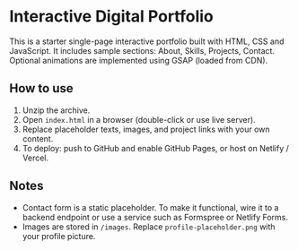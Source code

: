 # Interactive Digital Portfolio

This is a starter single-page interactive portfolio built with HTML, CSS and JavaScript.
It includes sample sections: About, Skills, Projects, Contact. Optional animations are implemented using GSAP (loaded from CDN).

## How to use
1. Unzip the archive.
2. Open `index.html` in a browser (double-click or use live server).
3. Replace placeholder texts, images, and project links with your own content.
4. To deploy: push to GitHub and enable GitHub Pages, or host on Netlify / Vercel.

## Notes
- Contact form is a static placeholder. To make it functional, wire it to a backend endpoint or use a service such as Formspree or Netlify Forms.
- Images are stored in `/images`. Replace `profile-placeholder.png` with your profile picture.
